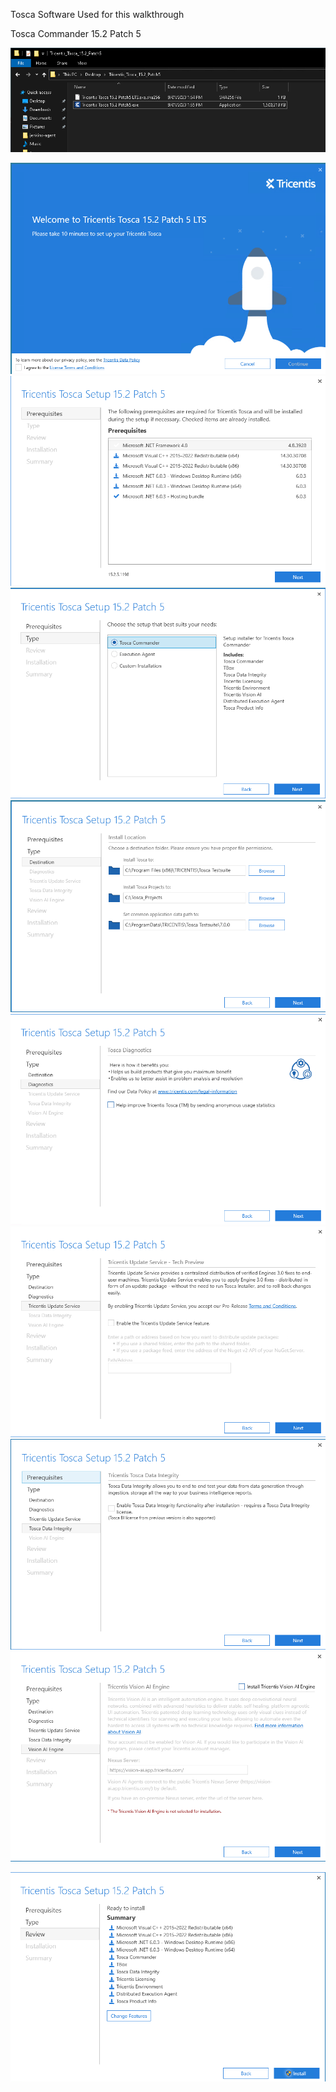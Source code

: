 
Tosca Software Used for this walkthrough

Tosca Commander 15.2 Patch 5

![](commander.png)

![](commander-splash.png)
![](commander-prerequisites.png)
![](commander-type.png)
![](commander-install-location.png)
![](commander-diagnostics.png)
![](Pasted%20image%2020230215122457.png)
![](Pasted%20image%2020230215122510.png)
![](Pasted%20image%2020230215122525.png)

![](Pasted%20image%2020230215122538.png)